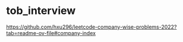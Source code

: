 # tob_interview
https://github.com/hxu296/leetcode-company-wise-problems-2022?tab=readme-ov-file#company-index
